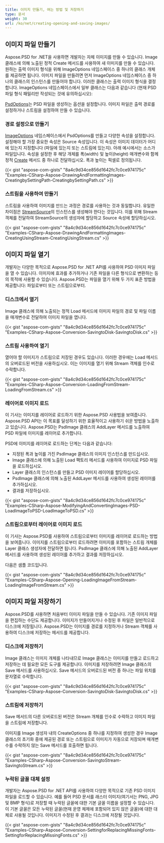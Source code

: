 ```yaml
---
title: 이미지 만들기, 여는 방법 및 저장하기
type: 문서
weight: 30
url: /ko/net/creating-opening-and-saving-images/
---
```


## **이미지 파일 만들기**
Aspose.PSD for .NET을 사용하면 개발자는 자체 이미지를 만들 수 있습니다. Image 클래스에 의해 노출된 정적 Create 메서드를 사용하여 새 이미지를 만들 수 있습니다. 원하는 출력 이미지 형식을 위해 ImageOptions 네임스페이스 중 하나의 클래스 개체를 제공하면 됩니다. 이미지 파일을 만들려면 먼저 ImageOptions 네임스페이스 중 하나의 클래스의 인스턴스를 만들어야 합니다. 이러한 클래스는 출력 이미지 형식을 결정합니다. ImageOptions 네임스페이스에서 일부 클래스는 다음과 같습니다 (현재 PSD 파일 형식 패밀리만 작성되는 것에 유의하십시오):

[PsdOptions](https://reference.aspose.com/psd/net/aspose.psd.imageoptions/psdoptions)는 PSD 파일을 생성하는 옵션을 설정합니다. 이미지 파일은 출력 경로를 설정하거나 스트림을 설정하여 만들 수 있습니다.
### **경로 설정으로 만들기**
[ImageOptions](https://reference.aspose.com/psd/net/aspose.psd.imageoptions) 네임스페이스에서 PsdOptions를 만들고 다양한 속성을 설정합니다. 설정해야 할 가장 중요한 속성은 Source 속성입니다. 이 속성은 이미지 데이터가 어디에 있는지 지정합니다 (파일에 있는지 또는 스트림에 있는지). 아래 예시에서는 소스가 파일입니다. 속성을 설정한 후 해당 개체를 폭(width) 및 높이(height) 매개변수와 함께 정적 [Create](https://reference.aspose.com/psd/net/aspose.psd/image/methods/create) 메서드 중 하나로 전달하십시오. 폭과 높이는 픽셀로 정의됩니다.


{{< gist "aspose-com-gists" "8a4c9d34ce856d1642fc7c0ce974175c" "Examples-CSharp-Aspose-DrawingAndFormattingImages-CreatingbySettingPath-CreatingbySettingPath.cs" >}}
### **스트림을 사용하여 만들기**
스트림을 사용하여 이미지를 만드는 과정은 경로를 사용하는 것과 동일합니다. 유일한 차이점은 [StreamSource](https://reference.aspose.com/psd/net/aspose.psd.sources/streamsource)의 인스턴스를 생성해야 한다는 것입니다. 이를 위해 Stream 객체를 전달하여 StreamSource의 생성자에 할당하고 Source 속성에 할당하십시오.


{{< gist "aspose-com-gists" "8a4c9d34ce856d1642fc7c0ce974175c" "Examples-CSharp-Aspose-DrawingAndFormattingImages-CreatingUsingStream-CreatingUsingStream.cs" >}}
## **이미지 파일 열기**
개발자는 다양한 목적으로 Aspose.PSD for .NET API를 사용하여 PSD 이미지 파일을 열 수 있습니다. 이미지에 효과를 추가하거나 기존 파일을 다른 형식으로 변환하는 등의 목적에 사용할 수 있습니다. Aspose.PSD는 파일을 열기 위해 두 가지 표준 방법을 제공합니다: 파일로부터 또는 스트림으로부터.
### **디스크에서 열기**
Image 클래스에 의해 노출되는 정적 Load 메서드에 이미지 파일의 경로 및 파일 이름을 매개변수로 전달하여 이미지 파일을 엽니다.


{{< gist "aspose-com-gists" "8a4c9d34ce856d1642fc7c0ce974175c" "Examples-CSharp-Aspose-Conversion-SavingtoDisk-SavingtoDisk.cs" >}}
### **스트림 사용하여 열기**
열어야 할 이미지가 스트림으로 저장된 경우도 있습니다. 이러한 경우에는 Load 메서드의 오버로드된 버전을 사용하십시오. 이는 이미지를 열기 위해 Stream 객체를 인수로 수락합니다.


{{< gist "aspose-com-gists" "8a4c9d34ce856d1642fc7c0ce974175c" "Examples-CSharp-Aspose-Conversion-LoadingFromStream-LoadingFromStream.cs" >}}
### **레이어로 이미지 로드**
이 기사는 이미지를 레이어로 로드하기 위한 Aspose.PSD 사용법을 보여줍니다. Aspose.PSD API는 이 목표를 달성하기 위한 효율적이고 사용하기 쉬운 방법을 노출하고 있습니다. Aspose.PSD는 PsdImage 클래스의 AddLayer 메서드를 노출하여 PSD 파일에 이미지를 레이어로 추가합니다.

PSD에 이미지를 레이어로 로드하는 단계는 다음과 같습니다:

- 지정된 폭과 높이를 가진 PsdImage 클래스의 이미지 인스턴스를 만드십시오.
- Image 클래스에 의해 노출된 Load 팩토리 메서드를 사용하여 이미지로 PSD 파일을 로드하십시오.
- Layer 클래스의 인스턴스를 만들고 PSD 이미지 레이어를 할당하십시오.
- PsdImage 클래스에 의해 노출된 AddLayer 메서드를 사용하여 생성된 레이어를 추가하십시오.
- 결과를 저장하십시오.


{{< gist "aspose-com-gists" "8a4c9d34ce856d1642fc7c0ce974175c" "Examples-CSharp-Aspose-ModifyingAndConvertingImages-PSD-LoadImageToPSD-LoadImageToPSD.cs" >}}
### **스트림으로부터 레이어로 이미지 로드**
이 기사는 Aspose.PSD를 사용하여 스트림으로부터 이미지를 레이어로 로드하는 방법을 보여줍니다. 이미지를 스트림으로부터 로드하려면 이미지를 포함하는 스트림 개체를 Layer 클래스 생성자에 전달하면 됩니다. PsdImage 클래스에 의해 노출된 AddLayer 메서드를 사용하여 생성된 레이어를 추가하고 결과를 저장하십시오.


다음은 샘플 코드입니다.

{{< gist "aspose-com-gists" "8a4c9d34ce856d1642fc7c0ce974175c" "Examples-CSharp-Aspose-Opening-LoadingImageFromStream-LoadingImageFromStream.cs" >}}
## **이미지 파일 저장하기**
Aspose.PSD를 사용하면 처음부터 이미지 파일을 만들 수 있습니다. 기존 이미지 파일을 편집하는 수단도 제공합니다. 이미지가 만들어지거나 수정된 후 파일은 일반적으로 디스크에 저장됩니다. Aspose.PSD는 이미지를 경로를 지정하거나 Stream 객체를 사용하여 디스크에 저장하는 메서드를 제공합니다.
### **디스크에 저장하기**
Image 클래스는 이미지 개체를 나타내므로 Image 클래스는 이미지를 만들고 로드하고 저장하는 데 필요한 모든 도구를 제공합니다. 이미지를 저장하려면 Image 클래스의 Save 메서드를 사용하십시오. Save 메서드의 오버로드된 버전 중 하나는 파일 위치를 문자열로 수락합니다.


{{< gist "aspose-com-gists" "8a4c9d34ce856d1642fc7c0ce974175c" "Examples-CSharp-Aspose-Conversion-SavingtoDisk-SavingtoDisk.cs" >}}
### **스트림에 저장하기**
Save 메서드의 다른 오버로드된 버전은 Stream 개체를 인수로 수락하고 이미지 파일을 스트림에 저장합니다.

이미지를 Image 생성자 내의 CreateOptions 중 하나를 지정하여 생성한 경우 Image 클래스의 초기화 중에 제공된 경로 또는 스트림으로 이미지가 자동으로 저장되며 매개변수를 수락하지 않는 Save 메서드를 호출하면 됩니다.


{{< gist "aspose-com-gists" "8a4c9d34ce856d1642fc7c0ce974175c" "Examples-CSharp-Aspose-Conversion-SavingtoStream-SavingtoStream.cs" >}}
### **누락된 글꼴 대체 설정**
개발자는 Aspose.PSD for .NET API를 사용하여 다양한 목적으로 기존 PSD 이미지 파일을 로드할 수 있습니다. 예를 들어 PSD 문서를 래스터 이미지(여기서는 PNG, JPG 및 BMP 형식)로 저장할 때 누락된 글꼴에 대한 기본 글꼴 이름을 설정할 수 있습니다. 이 기본 글꼴은 모든 누락된 글꼴(현재 운영 체제에 포함되어 있지 않은 글꼴)에 대한 대체로 사용될 것입니다. 이미지가 수정된 후 결과는 디스크에 저장될 것입니다.


{{< gist "aspose-com-gists" "8a4c9d34ce856d1642fc7c0ce974175c" "Examples-CSharp-Aspose-Conversion-SettingforReplacingMissingFonts-SettingforReplacingMissingFonts.cs" >}}
